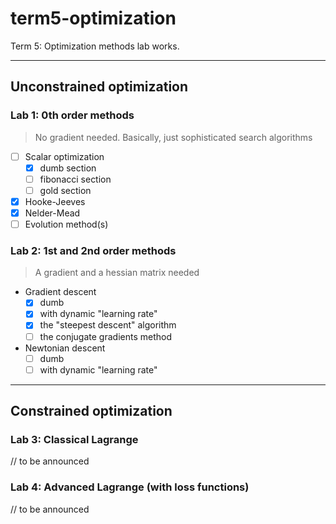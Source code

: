 # term5-optimization
Term 5: Optimization methods lab works.

---
## Unconstrained optimization

### Lab 1: 0th order methods 
> No gradient needed. Basically, just sophisticated search algorithms
* [ ] Scalar optimization 
  - [x] dumb section
  - [ ] fibonacci section
  - [ ] gold section
* [x] Hooke-Jeeves
* [x] Nelder-Mead
* [ ] Evolution method(s)

### Lab 2: 1st and 2nd order methods
> A gradient and a hessian matrix needed
* Gradient descent
  * [x] dumb
  * [x] with dynamic "learning rate"
  * [x] the "steepest descent" algorithm
  * [ ] the conjugate gradients method
* Newtonian descent
  * [ ] dumb
  * [ ] with dynamic "learning rate"
---
## Constrained optimization

### Lab 3: Classical Lagrange
// to be announced

### Lab 4: Advanced Lagrange (with loss functions)
// to be announced
